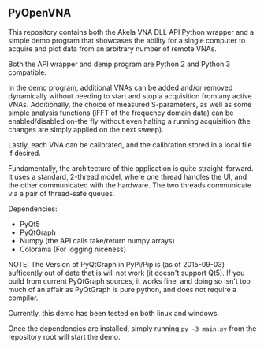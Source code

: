 ## PyOpenVNA

This repository contains both the Akela VNA DLL API Python wrapper and a 
simple demo program that showcases the ability for a single computer to acquire
and plot data from an arbitrary number of remote VNAs.

Both the API wrapper and demp program are Python 2 and Python 3 compatible.

In the demo program, additional VNAs can be added and/or removed dynamically 
without needing to start and stop a acquisition from any active VNAs. 
Additionally, the choice of measured S-parameters, as well as some simple 
analysis functions (iFFT of the frequency domain data) can be enabled/disabled 
on-the fly without even halting a running acquisition (the changes are simply
applied on the next sweep).

Lastly, each VNA can be calibrated, and the calibration stored in a local file
if desired.

Fundamentally, the architecture of thie application is quite straight-forward. 
It uses a standard, 2-thread model, where one thread handles the UI, and 
the other communicated with the hardware. The two threads communicate via
a pair of thread-safe queues.

Dependencies:
 - PyQt5
 - PyQtGraph
 - Numpy (the API calls take/return numpy arrays)
 - Colorama (For logging niceness)

NOTE: The Version of PyQtGraph in PyPi/Pip is (as of 2015-09-03) sufficently out of
date that is will not work (it doesn't support Qt5). If you build from current PyQtGraph
sources, it works fine, and doing so isn't too much of an affair as PyQtGraph 
is pure python, and does not require a compiler.

Currently, this demo has been tested on both linux and windows.

Once the dependencies are installed, simply running `py -3 main.py` from the repository
root will start the demo.
